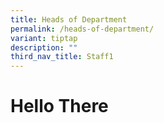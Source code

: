 ```yaml
---
title: Heads of Department
permalink: /heads-of-department/
variant: tiptap
description: ""
third_nav_title: Staff1
---
```

<h1>Hello There</h1>
<p></p>